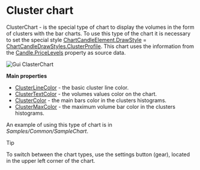 # Cluster chart

ClusterChart \- is the special type of chart to display the volumes in the form of clusters with the bar charts. To use this type of the chart it is necessary to set the special style [ChartCandleElement.DrawStyle](../api/StockSharp.Xaml.Charting.ChartCandleElement.DrawStyle.html) \= [ChartCandleDrawStyles.ClusterProfile](../api/StockSharp.Xaml.Charting.ChartCandleDrawStyles.ClusterProfile.html). This chart uses the information from the [Candle.PriceLevels](../api/StockSharp.Algo.Candles.Candle.PriceLevels.html) property as source data. 

![Gui ClasterChart](~/images/Gui_ClasterChart.png)

**Main properties**

- [ClusterLineColor](../api/StockSharp.Xaml.Charting.ChartCandleElement.ClusterLineColor.html) \- the basic cluster line color. 
- [ClusterTextColor](../api/StockSharp.Xaml.Charting.ChartCandleElement.ClusterTextColor.html) \- the volumes values color on the chart. 
- [ClusterColor](../api/StockSharp.Xaml.Charting.ChartCandleElement.ClusterColor.html) \- the main bars color in the clusters histograms. 
- [ClusterMaxColor](../api/StockSharp.Xaml.Charting.ChartCandleElement.ClusterMaxColor.html) \- the maximum volume bar color in the clusters histograms. 

An example of using this type of chart is in *Samples\/Common\/SampleChart*. 

> [!TIP]
> To switch between the chart types, use the settings button (gear), located in the upper left corner of the chart.
